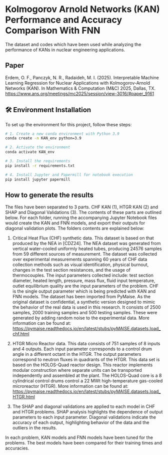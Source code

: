 # Kolmogorov Arnold Networks (KAN) Performance and Accuracy Comparison With FNN
The dataset and codes which have been used while analyzing the performance of KANs in nuclear engineering applications. 

## Paper

Erdem, O. F., Panczyk, N. R., Radaideh, M. I. (2025). Interpretable Machine Learning Regression for Nuclear Applications with Kolmogorov-Arnold Networks (KAN). In Mathematics & Computation (M&C) 2025, Dallas, TX. https://www.ans.org/meetings/mc2025/session/view-3016/#paper_9161

## 🛠️ Environment Installation

To set up the environment for this project, follow these steps:

```bash
# 1. Create a new conda environment with Python 3.9
conda create -n KAN_env python=3.9

# 2. Activate the environment
conda activate KAN_env

# 3. Install the requirements
pip install -r requirements.txt

# 4. Install Jupyter and Papermill for notebook execution
pip install jupyter papermill
```

## How to generate the results

The files have been separated to 3 parts. CHF KAN (1), HTGR KAN (2) and SHAP and Diagonal Validations (3). The contents of these parts are outlined below. For each folder, running the accompanying Jupyter Notebook files would create the KAN and FNN models, and export their outputs for diagonal validation plots. The folders contents are explained below:

1) Critical Heat Flux (CHF) synthetic data. This dataset is based on that produced by the NEA in [CDZ24]. The NEA dataset was generated from vertical water-cooled uniformly heated tubes, producing 24576 samples from 59 different sources of measurement. The dataset was collected over experimental measurements spanning 60 years of CHF data collection methods such as visual identification, physical burnout, changes in the test section resistances, and the usage of thermocouples. The input parameters collected include: test section diameter, heated length, pressure, mass flux, fluid input temperature, outlet equilibrium quality are the input parameters of the problem. CHF is the single output parameter which is being predicted with KAN and FNN models. The dataset has been imported from PyMaise. As the original dataset is confidential, a synthetic version designed to mimic the behavior of the real data is used in this research. It consists of 2500 samples, 2000 training samples and 500 testing samples. These were generated by adding random noise to the experimental data. More information can be found at: https://pymaise.readthedocs.io/en/latest/stubs/pyMAISE.datasets.load_chf.html

2) HTGR Micro Reactor data. This data consists of 751 samples of 8 inputs and 4 outputs. Each input parameter corresponds to a control drum angle in a different octant in the HTGR. The output parameters correspond to neutron fluxes in quadrants of the HTGR. This data set is based on the HOLOS-Quad reactor design. This reactor implements modular construction where separate units can be transported independently and assembled at the plant. The HOLOS-Quad core is a 8 cylindrical control drums control a 22 MWt high-temperature gas-cooled microreactor (HTGR). More information can be found at: https://pymaise.readthedocs.io/en/latest/stubs/pyMAISE.datasets.load_HTGR.html

3) The SHAP and diagonal validations are applied to each model in CHF and HTGR problems. SHAP analysis highlights the dependence of output parameters to each input parameter. Diagonal validations indicate the accuracy of each output, highlighting behavior of the data and the outliers in the results. 

In each problem, KAN models and FNN models have been tuned for the problems. The best models have been compared for their training times and accuracies. 
